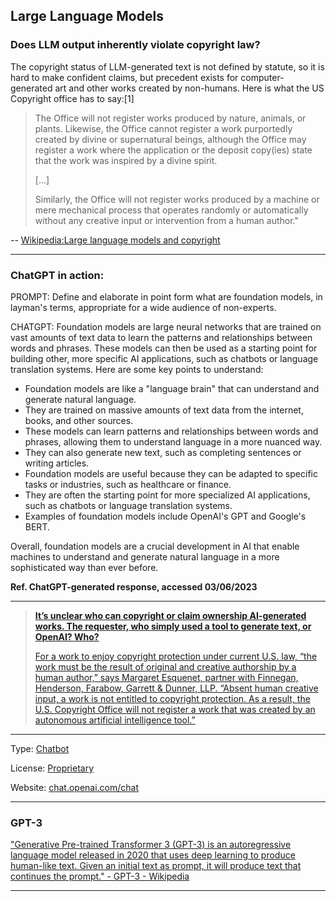 ## Large Language Models

### Does LLM output inherently violate copyright law?
The copyright status of LLM-generated text is not defined by statute, so it is hard to make confident claims, but precedent exists for computer-generated art and other works created by non-humans. Here is what the US Copyright office has to say:[1]
> The Office will not register works produced by nature, animals, or plants. Likewise, the Office cannot register a work purportedly created by divine or supernatural beings, although the Office may register a work where the application or the deposit copy(ies) state that the work was inspired by a divine spirit.
>
> [...]
>
> Similarly, the Office will not register works produced by a machine or mere mechanical process that operates randomly or automatically without any creative input or intervention from a human author."

-- [Wikipedia:Large language models and copyright](https://en.wikipedia.org/wiki/Wikipedia:Large_language_models_and_copyright)

- - - - - - - - - - - - - - - - -

### ChatGPT in action:

PROMPT: Define and elaborate in point form what are foundation models, in layman's terms, appropriate for a wide audience of non-experts.

CHATGPT: Foundation models are large neural networks that are trained on vast amounts of text data to learn the patterns and relationships between words and phrases. These models can then be used as a starting point for building other, more specific AI applications, such as chatbots or language translation systems. Here are some key points to understand:

* Foundation models are like a "language brain" that can understand and generate natural language.
* They are trained on massive amounts of text data from the internet, books, and other sources.
* These models can learn patterns and relationships between words and phrases, allowing them to understand language in a more nuanced way.
* They can also generate new text, such as completing sentences or writing articles.
* Foundation models are useful because they can be adapted to specific tasks or industries, such as healthcare or finance.
* They are often the starting point for more specialized AI applications, such as chatbots or language translation systems.
* Examples of foundation models include OpenAI's GPT and Google's BERT.

Overall, foundation models are a crucial development in AI that enable machines to understand and generate natural language in a more sophisticated way than ever before.

__Ref. ChatGPT-generated response, accessed 03/06/2023__

- - - - - - - - - - - - - - - - -

> [__It’s unclear who can copyright or claim ownership AI-generated works. The requester, who simply used a tool to generate text, or OpenAI? Who?__](https://www.forbes.com/sites/joemckendrick/2022/12/21/who-ultimately-owns-content-generated-by-chatgpt-and-other-ai-platforms)
>
> [For a work to enjoy copyright protection under current U.S. law, “the work must be the result of original and creative authorship by a human author,” says Margaret Esquenet, partner with Finnegan, Henderson, Farabow, Garrett & Dunner, LLP. “Absent human creative input, a work is not entitled to copyright protection. As a result, the U.S. Copyright Office will not register a work that was created by an autonomous artificial intelligence tool.”](https://www.forbes.com/sites/joemckendrick/2022/12/21/who-ultimately-owns-content-generated-by-chatgpt-and-other-ai-platforms)

- - - - - - - - - - - - - - - - -

Type: [Chatbot](https://en.wikipedia.org/wiki/Chatbot)

License:	[Proprietary](https://en.wikipedia.org/wiki/Proprietary_software)

Website:	[chat.openai.com/chat](https://chat.openai.com/chat)

- - - - - - - - - - - - - - - - -

### GPT-3

["Generative Pre-trained Transformer 3 (GPT-3) is an autoregressive language model released in 2020 that uses deep learning to produce human-like text. Given an initial text as prompt, it will produce text that continues the prompt." - GPT-3 - Wikipedia](https://en.wikipedia.org/wiki/GPT-3)

- - - - - - - - - - - - - - - - -
